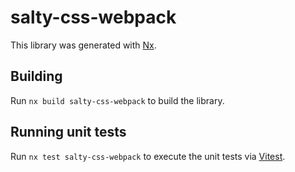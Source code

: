 # salty-css-webpack

This library was generated with [Nx](https://nx.dev).

## Building

Run `nx build salty-css-webpack` to build the library.

## Running unit tests

Run `nx test salty-css-webpack` to execute the unit tests via [Vitest](https://vitest.dev/).
